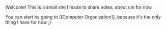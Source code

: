 Welcome!
This is a small site I made to share notes, about uni for now

You can start by going to [[Computer Organization]], because it's the only thing I have for now ;)

